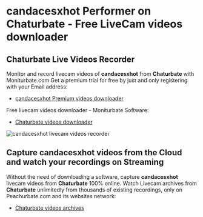 # candacesxhot Performer on Chaturbate - Free LiveCam videos downloader

## Chaturbate Live Videos Recorder

Monitor and record livecam videos of **candacesxhot** from **Chaturbate** with Moniturbate.com
Get a premium trial for free by just and only registering with your Email address:
* [candacesxhot Premium videos downloader](https://moniturbate.com/request-demo-licence-key.html)

Free livecam videos downloader - Moniturbate Software:
* [Chaturbate videos downloader](https://moniturbate.com/moniturbate-download-software.html)

![candacesxhot livecam videos recorder](https://peachurnet.com/templates/moniturbate-software.png)


## Capture candacesxhot videos from the Cloud and watch your recordings on Streaming

Without the need of downloading a software, capture **candacesxhot** livecam videos from **Chaturbate** 100% online.
Watch Livecam archives from **Chaturbate** unlimitedly from thousands of existing recordings, only on Peachurbate.com and its websites network:
* [Chaturbate videos archives](https://peachurnet.com/)